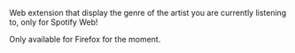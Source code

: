 Web extension that display the genre of the artist you are currently listening to, only for Spotify Web! 

Only available for Firefox for the moment.